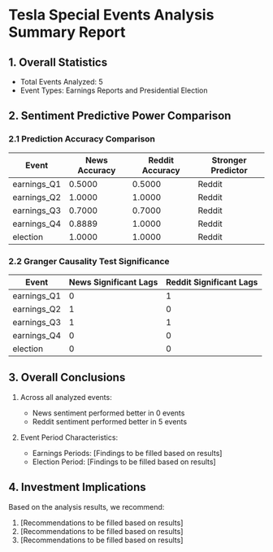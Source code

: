# Tesla Special Events Analysis Summary Report

## 1. Overall Statistics

- Total Events Analyzed: 5
- Event Types: Earnings Reports and Presidential Election

## 2. Sentiment Predictive Power Comparison

### 2.1 Prediction Accuracy Comparison

| Event | News Accuracy | Reddit Accuracy | Stronger Predictor |
|-------|---------------|-----------------|-------------------|
| earnings_Q1 | 0.5000 | 0.5000 | Reddit |
| earnings_Q2 | 1.0000 | 1.0000 | Reddit |
| earnings_Q3 | 0.7000 | 0.7000 | Reddit |
| earnings_Q4 | 0.8889 | 1.0000 | Reddit |
| election | 1.0000 | 1.0000 | Reddit |

### 2.2 Granger Causality Test Significance

| Event | News Significant Lags | Reddit Significant Lags |
|-------|---------------------|----------------------|
| earnings_Q1 | 0 | 1 |
| earnings_Q2 | 1 | 0 |
| earnings_Q3 | 1 | 1 |
| earnings_Q4 | 0 | 0 |
| election | 0 | 0 |

## 3. Overall Conclusions

1. Across all analyzed events:
   - News sentiment performed better in 0 events
   - Reddit sentiment performed better in 5 events

2. Event Period Characteristics:
   - Earnings Periods: [Findings to be filled based on results]
   - Election Period: [Findings to be filled based on results]

## 4. Investment Implications

Based on the analysis results, we recommend:

1. [Recommendations to be filled based on results]
2. [Recommendations to be filled based on results]
3. [Recommendations to be filled based on results]
